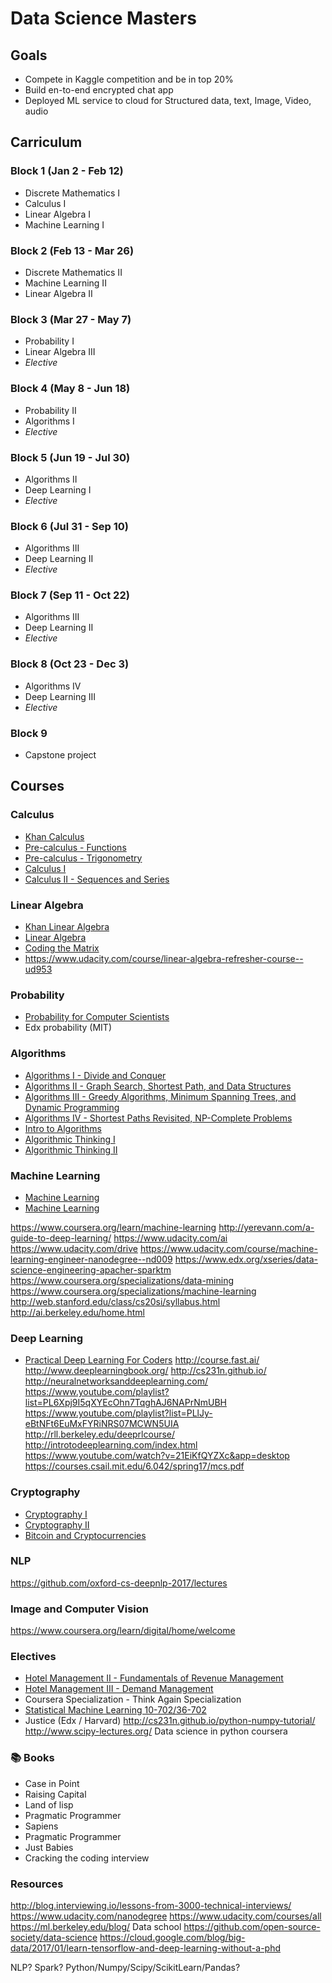 # Data Science Masters

## Goals
* Compete in Kaggle competition and be in top 20%
* Build en-to-end encrypted chat app
* Deployed ML service to cloud for Structured data, text, Image, Video, audio

## Carriculum

### Block 1 (Jan 2 - Feb 12)

* Discrete Mathematics I
* Calculus I
* Linear Algebra I
* Machine Learning I

### Block 2 (Feb 13 - Mar 26)

* Discrete Mathematics II
* Machine Learning II
* Linear Algebra II

### Block 3 (Mar 27 - May 7)

* Probability I
* Linear Algebra III
* *Elective*

### Block 4 (May 8 - Jun 18)

* Probability II
* Algorithms I
* *Elective*

### Block 5 (Jun 19 - Jul 30)

* Algorithms II
* Deep Learning I
* *Elective*

### Block 6 (Jul 31 - Sep 10)

* Algorithms III
* Deep Learning II
* *Elective*

### Block 7 (Sep 11 - Oct 22)

* Algorithms III
* Deep Learning II
* *Elective*

### Block 8 (Oct 23 - Dec 3)

* Algorithms IV
* Deep Learning III
* *Elective*

### Block 9

* Capstone project

## Courses


### Calculus
* [Khan Calculus](https://www.khanacademy.org/math/calculus-home)
* [Pre-calculus - Functions](https://www.coursera.org/learn/pre-calculus)
* [Pre-calculus - Trigonometry](https://www.coursera.org/learn/trigonometry)
* [Calculus I](https://www.coursera.org/learn/calculus1)
* [Calculus II - Sequences and Series](https://www.coursera.org/learn/advanced-calculus)


### Linear Algebra
* [Khan Linear Algebra](https://www.khanacademy.org/math/linear-algebra)
* [Linear Algebra](https://ocw.mit.edu/courses/mathematics/18-06-linear-algebra-spring-2010/)
* [Coding the Matrix](http://codingthematrix.com/)
* https://www.udacity.com/course/linear-algebra-refresher-course--ud953

### Probability
* [Probability for Computer Scientists](http://web.stanford.edu/class/cs109/)
* Edx probability (MIT)


### Algorithms
* [Algorithms I - Divide and Conquer](https://www.coursera.org/learn/algorithms-divide-conquer)
* [Algorithms II - Graph Search, Shortest Path, and Data Structures](https://www.coursera.org/learn/algorithms-graphs-data-structures)
* [Algorithms III - Greedy Algorithms, Minimum Spanning Trees, and Dynamic Programming](https://www.coursera.org/learn/algorithms-greedy)
* [Algorithms IV - Shortest Paths Revisited, NP-Complete Problems](https://www.coursera.org/learn/algorithms-npcomplete)
* [Intro to Algorithms](https://www.udacity.com/course/intro-to-algorithms--cs215)
* [Algorithmic Thinking I](https://www.coursera.org/learn/algorithmic-thinking-1)
* [Algorithmic Thinking II](https://www.coursera.org/learn/algorithmic-thinking-2)


### Machine Learning
* [Machine Learning](https://www.coursera.org/learn/machine-learning/)
* [Machine Learning](https://www.coursera.org/specializations/machine-learning)

https://www.coursera.org/learn/machine-learning
http://yerevann.com/a-guide-to-deep-learning/
https://www.udacity.com/ai
https://www.udacity.com/drive
https://www.udacity.com/course/machine-learning-engineer-nanodegree--nd009
https://www.edx.org/xseries/data-science-engineering-apacher-sparktm
https://www.coursera.org/specializations/data-mining
https://www.coursera.org/specializations/machine-learning
http://web.stanford.edu/class/cs20si/syllabus.html
http://ai.berkeley.edu/home.html

### Deep Learning 
* [Practical Deep Learning For Coders](http://course.fast.ai/)
http://course.fast.ai/
http://www.deeplearningbook.org/
http://cs231n.github.io/
http://neuralnetworksanddeeplearning.com/
https://www.youtube.com/playlist?list=PL6Xpj9I5qXYEcOhn7TqghAJ6NAPrNmUBH
https://www.youtube.com/playlist?list=PLlJy-eBtNFt6EuMxFYRiNRS07MCWN5UIA
http://rll.berkeley.edu/deeprlcourse/
http://introtodeeplearning.com/index.html
https://www.youtube.com/watch?v=21EiKfQYZXc&app=desktop
https://courses.csail.mit.edu/6.042/spring17/mcs.pdf


### Cryptography
* [Cryptography I](https://www.coursera.org/learn/crypto)
* [Cryptography II](https://www.coursera.org/learn/crypto2)
* [Bitcoin and Cryptocurrencies](https://www.coursera.org/learn/cryptocurrency)


### NLP
https://github.com/oxford-cs-deepnlp-2017/lectures

### Image and Computer Vision
https://www.coursera.org/learn/digital/home/welcome

### Electives
* [Hotel Management II - Fundamentals of Revenue Management](https://www.coursera.org/learn/fundamentals-of-revenue-management)
* [Hotel Management III - Demand Management](https://www.coursera.org/learn/demandmanagement)
* Coursera Specialization - Think Again Specialization
* [Statistical Machine Learning 10-702/36-702](http://www.stat.cmu.edu/~larry/=sml/)
* Justice (Edx / Harvard)
http://cs231n.github.io/python-numpy-tutorial/
http://www.scipy-lectures.org/
Data science in python coursera


### 📚 Books
* Case in Point
* Raising Capital
* Land of lisp
* Pragmatic Programmer
* Sapiens
* Pragmatic Programmer
* Just Babies
* Cracking the coding interview

### Resources
http://blog.interviewing.io/lessons-from-3000-technical-interviews/
https://www.udacity.com/nanodegree
https://www.udacity.com/courses/all
https://ml.berkeley.edu/blog/
Data school
https://github.com/open-source-society/data-science
https://cloud.google.com/blog/big-data/2017/01/learn-tensorflow-and-deep-learning-without-a-phd

NLP?
Spark?
Python/Numpy/Scipy/ScikitLearn/Pandas?
